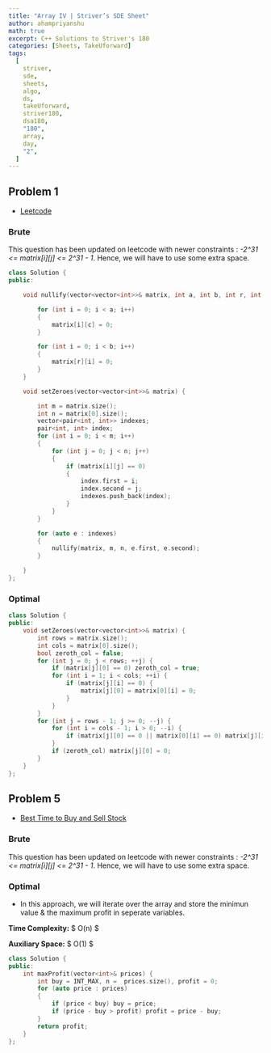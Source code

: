 ```yaml
---
title: "Array IV | Striver’s SDE Sheet"
author: ahampriyanshu
math: true
excerpt: C++ Solutions to Striver's 180
categories: [Sheets, TakeUforward]
tags:
  [
    striver,
    sde,
    sheets,
    algo,
    ds,
    takeUforward,
    striver180,
    dsa180,
    "180",
    array,
    day,
    "2",
  ]
---
```


## Problem 1

- [Leetcode](https://leetcode.com/problems/set-matrix-zeroes/)

### Brute

This question has been updated on leetcode with newer constraints : _-2^31 <= matrix[i][j] <= 2^31 - 1_. Hence, we will have to use some extra space.

```cpp
class Solution {
public:

    void nullify(vector<vector<int>>& matrix, int a, int b, int r, int c){

        for (int i = 0; i < a; i++)
        {
            matrix[i][c] = 0;
        }

        for (int i = 0; i < b; i++)
        {
            matrix[r][i] = 0;
        }
    }

    void setZeroes(vector<vector<int>>& matrix) {

        int m = matrix.size();
        int n = matrix[0].size();
        vector<pair<int, int>> indexes;
        pair<int, int> index;
        for (int i = 0; i < m; i++)
        {
            for (int j = 0; j < n; j++)
            {
                if (matrix[i][j] == 0)
                {
                    index.first = i;
                    index.second = j;
                    indexes.push_back(index);
                }
            }
        }

        for (auto e : indexes)
        {
            nullify(matrix, m, n, e.first, e.second);
        }

    }
};
```

### Optimal

```cpp
class Solution {
public:
    void setZeroes(vector<vector<int>>& matrix) {
        int rows = matrix.size();
        int cols = matrix[0].size();
        bool zeroth_col = false;
        for (int j = 0; j < rows; ++j) {
            if (matrix[j][0] == 0) zeroth_col = true;
            for (int i = 1; i < cols; ++i) {
                if (matrix[j][i] == 0) {
                    matrix[j][0] = matrix[0][i] = 0;
                }
            }
        }
        for (int j = rows - 1; j >= 0; --j) {
            for (int i = cols - 1; i > 0; --i) {
                if (matrix[j][0] == 0 || matrix[0][i] == 0) matrix[j][i] = 0;
            }
            if (zeroth_col) matrix[j][0] = 0;
        }
    }
};
```

## Problem 5

- [Best Time to Buy and Sell Stock](https://leetcode.com/problems/best-time-to-buy-and-sell-stock/)

### Brute

This question has been updated on leetcode with newer constraints : _-2^31 <= matrix[i][j] <= 2^31 - 1_. Hence, we will have to use some extra space.

### Optimal

- In this approach, we will iterate over the array and store the minimun value & the maximum profit in seperate variables.

**Time Complexity:** $ O(n) $

**Auxiliary Space:** $ O(1) $

```cpp
class Solution {
public:
    int maxProfit(vector<int>& prices) {
        int buy = INT_MAX, n =  prices.size(), profit = 0;
        for (auto price : prices)
        {
            if (price < buy) buy = price;
            if (price - buy > profit) profit = price - buy;
        }
        return profit;
    }
};
```
